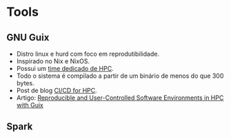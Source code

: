 # Tools

## GNU Guix

* Distro linux e hurd com foco em reprodutibilidade.
* Inspirado no Nix e NixOS.
* Possui um [time dedicado de HPC](https://hpc.guix.info/).
* Todo o sistema é compilado a partir de um binário de menos do que 300 bytes.
* Post de blog [CI/CD for HPC](https://hpc.guix.info/blog/2023/03/contiguous-integration-and-continuous-delivery-for-hpc/).
* Artigo: [Reproducible and User-Controlled Software Environments in HPC with Guix](https://arxiv.org/pdf/1506.02822)

## Spark
